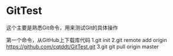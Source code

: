 # GitTest
这个主要是熟悉Git命令，用来测试Git的具体操作

第一个命令，从GitHub上下载库代码
1.git init
2.git remote add origin https://github.com/cqtddt/GitTest.git
3.git git pull origin master
